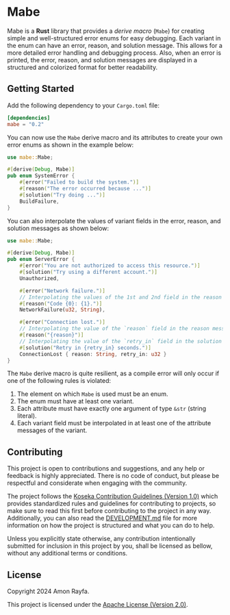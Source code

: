 # Mabe

Mabe is a **Rust** library that provides a _derive macro_ (`Mabe`) for creating simple and well-structured error enums for easy
debugging. Each variant in the enum can have an error, reason, and solution message. This allows for a more detailed error
handling and debugging process. Also, when an error is printed, the error, reason, and solution messages are displayed in a
structured and colorized format for better readability.

## Getting Started

Add the following dependency to your `Cargo.toml` file:

```toml
[dependencies]
mabe = "0.2"
```

You can now use the `Mabe` derive macro and its attributes to create your own error enums as shown in the example below:

```rust
use mabe::Mabe;

#[derive(Debug, Mabe)]
pub enum SystemError {
    #[error("Failed to build the system.")]
    #[reason("The error occurred because ...")]
    #[solution("Try doing ...")]
    BuildFailure,
}
```

You can also interpolate the values of variant fields in the error, reason, and solution messages as shown below:

```rust
use mabe::Mabe;

#[derive(Debug, Mabe)]
pub enum ServerError {
    #[error("You are not authorized to access this resource.")]
    #[solution("Try using a different account.")]
    Unauthorized,

    #[error("Network failure.")]
    // Interpolating the values of the 1st and 2nd field in the reason message.
    #[reason("Code {0}: {1}.")]
    NetworkFailure(u32, String),

    #[error("Connection lost.")]
    // Interpolating the value of the `reason` field in the reason message.
    #[reason("{reason}")]
    // Interpolating the value of the `retry_in` field in the solution message.
    #[solution("Retry in {retry_in} seconds.")]
    ConnectionLost { reason: String, retry_in: u32 }
}
```

The `Mabe` derive macro is quite resilient, as a compile error will only occur if one of the following rules is violated:

1. The element on which `Mabe` is used must be an enum.
2. The enum must have at least one variant.
3. Each attribute must have exactly one argument of type `&str` (string literal).
4. Each variant field must be interpolated in at least one of the attribute messages of the variant.

## Contributing

This project is open to contributions and suggestions, and any help or feedback is highly appreciated. There is no code of
conduct, but please be respectful and considerate when engaging with the community.

The project follows the [Koseka Contribution Guidelines (Version 1.0)](https://koseka.org/contribution-guidelines/1.0) which
provides standardized rules and guidelines for contributing to projects, so make sure to read this first before contributing to
the project in any way. Additionally, you can also read the [DEVELOPMENT.md](DEVELOPMENT.md) file for more information on how
the project is structured and what you can do to help.

Unless you explicitly state otherwise, any contribution intentionally submitted for inclusion in this project by you, shall be
licensed as bellow, without any additional terms or conditions.

## License

Copyright 2024 Amon Rayfa.

This project is licensed under the [Apache License (Version 2.0)](LICENSE).
